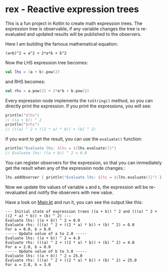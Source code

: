 # rex - Reactive expression trees

This is a fun project in Kotlin to create math expression trees. The expression tree is observable, if any variable changes
the tree is re-evaluated and updated results will be published to the observers.

Here I am building the famous mathematical equation:
```
(a+b)^2 = a^2 + 2*a*b + b^2
```
Now the LHS expression tree becomes:
```kotlin
val lhs = (a + b).pow(2)
```
and RHS becomes:
```kotlin
val rhs = a.pow(2) + 2*a*b + b.pow(2)
```
Every expression node implements the `toString()` method, so you can directly print the expression.
If you print the expressions, you will see:
```kotlin
println("$lhs")
// ((a + b)) ^ 2
println("$rhs")
// (((a) ^ 2 + ((2 * a) * b)) + (b) ^ 2)
```
If you want to get the result, you can use the `evaluate()` function:
```kotlin
println("Evaluate lhs: $lhs = ${lhs.evaluate()}")
// Evaluate lhs: ((a + b)) ^ 2 = 0.0
```
You can register observers for the expression, so that you can immediately get the result when any of the expression
node changes.:

```kotlin
lhs.addObserver { println("Evaluate lhs: $lhs = ${lhs.evaluate()}") }
```
Now we update the values of variable `a` and `b`, the expression will be re-revaluated and notify
the observers with new value.

Have a look on [Main.kt](src/main/kotlin/Main.kt) and run it, you can see the output like this:
```
--- Initial state of expression trees ((a + b)) ^ 2 and (((a) ^ 2 + ((2 * a) * b)) + (b) ^ 2) ---
Evaluate lhs: ((a + b)) ^ 2 = 0.0
Evaluate rhs: (((a) ^ 2 + ((2 * a) * b)) + (b) ^ 2) = 0.0
For a = 0.0, b = 0.0
----- Update value of a to 2.0 -----
Evaluate lhs: ((a + b)) ^ 2 = 4.0
Evaluate rhs: (((a) ^ 2 + ((2 * a) * b)) + (b) ^ 2) = 4.0
For a = 2.0, b = 0.0
----- Update value of b to 3.0 -----
Evaluate lhs: ((a + b)) ^ 2 = 25.0
Evaluate rhs: (((a) ^ 2 + ((2 * a) * b)) + (b) ^ 2) = 25.0
For a = 2.0, b = 3.0
```